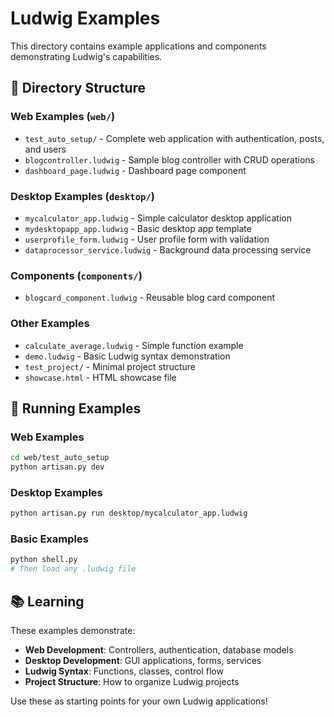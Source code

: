 # Ludwig Examples

This directory contains example applications and components demonstrating Ludwig's capabilities.

## 📁 Directory Structure

### Web Examples (`web/`)
- `test_auto_setup/` - Complete web application with authentication, posts, and users
- `blogcontroller.ludwig` - Sample blog controller with CRUD operations
- `dashboard_page.ludwig` - Dashboard page component

### Desktop Examples (`desktop/`)
- `mycalculator_app.ludwig` - Simple calculator desktop application
- `mydesktopapp_app.ludwig` - Basic desktop app template
- `userprofile_form.ludwig` - User profile form with validation
- `dataprocessor_service.ludwig` - Background data processing service

### Components (`components/`)
- `blogcard_component.ludwig` - Reusable blog card component

### Other Examples
- `calculate_average.ludwig` - Simple function example
- `demo.ludwig` - Basic Ludwig syntax demonstration
- `test_project/` - Minimal project structure
- `showcase.html` - HTML showcase file

## 🚀 Running Examples

### Web Examples
```bash
cd web/test_auto_setup
python artisan.py dev
```

### Desktop Examples
```bash
python artisan.py run desktop/mycalculator_app.ludwig
```

### Basic Examples
```bash
python shell.py
# Then load any .ludwig file
```

## 📚 Learning

These examples demonstrate:
- **Web Development**: Controllers, authentication, database models
- **Desktop Development**: GUI applications, forms, services
- **Ludwig Syntax**: Functions, classes, control flow
- **Project Structure**: How to organize Ludwig projects

Use these as starting points for your own Ludwig applications!
